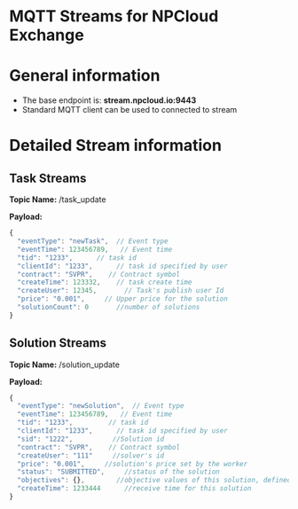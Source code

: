 # MQTT Streams for NPCloud Exchange
# General information
* The base endpoint is: **stream.npcloud.io:9443**
* Standard MQTT client can be used to connected to stream

# Detailed Stream information

## Task Streams

**Topic Name:** /task_update

**Payload:**
```javascript
{
  "eventType": "newTask",  // Event type
  "eventTime": 123456789,   // Event time
  "tid": "1233",      // task id
  "clientId": "1233",      // task id specified by user
  "contract": "SVPR",    // Contract symbol
  "createTime": 123332,    // task create time
  "createUser": 12345,       // Task's publish user Id
  "price": "0.001",     // Upper price for the solution
  "solutionCount": 0       //number of solutions
}
```

## Solution Streams

**Topic Name:** /solution_update

**Payload:**
```javascript
{
  "eventType": "newSolution",  // Event type
  "eventTime": 123456789,   // Event time
  "tid": "1233",         // task id
  "clientId": "1233",      // task id specified by user
  "sid": "1222",          //Solution id
  "contract": "SVPR",    // Contract symbol
  "createUser": "111"     //solver's id
  "price": "0.001",     //solution's price set by the worker
  "status": "SUBMITTED",     //status of the solution
  "objectives": {},        //objective values of this solution, defined by particular contracts(see contracts document)
  "createTime": 1233444      //receive time for this solution
}
```